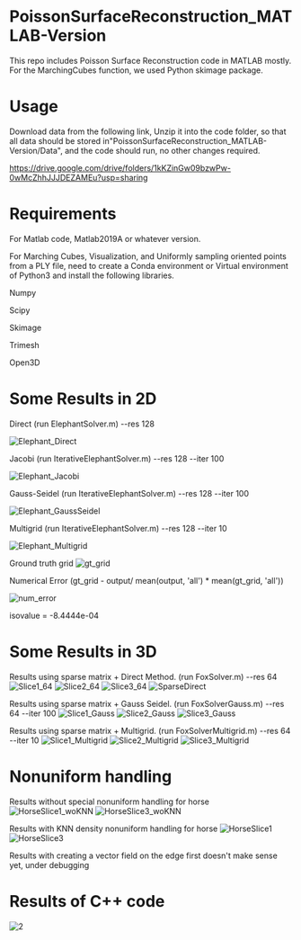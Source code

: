# PoissonSurfaceReconstruction_MATLAB-Version

This repo includes Poisson Surface Reconstruction code in MATLAB mostly. For the MarchingCubes function, we used Python skimage package.

# Usage
Download data from the following link, Unzip it into the code folder, so that all data should be stored in"PoissonSurfaceReconstruction_MATLAB-Version/Data", and the code should run, no other changes required.

https://drive.google.com/drive/folders/1kKZinGw09bzwPw-0wMcZhhJJJDEZAMEu?usp=sharing

# Requirements
For Matlab code, Matlab2019A or whatever version.

For Marching Cubes, Visualization, and Uniformly sampling oriented points from a PLY file, need to create a Conda environment or Virtual environment of Python3 and install the following libraries.

Numpy

Scipy

Skimage

Trimesh

Open3D


# Some Results in 2D

Direct (run ElephantSolver.m) --res 128 

![Elephant_Direct](https://user-images.githubusercontent.com/33951209/118314648-441a9e80-b4a9-11eb-8a5c-9facee7713b0.jpg)

Jacobi (run IterativeElephantSolver.m) --res 128 --iter 100 

![Elephant_Jacobi](https://user-images.githubusercontent.com/33951209/118314707-5a285f00-b4a9-11eb-8cad-3a0bdd397b08.jpg)

Gauss-Seidel (run IterativeElephantSolver.m) --res 128 --iter 100 

![Elephant_GaussSeidel](https://user-images.githubusercontent.com/33951209/118314722-5e547c80-b4a9-11eb-8ed1-23798654f402.jpg)

Multigrid (run IterativeElephantSolver.m) --res 128 --iter 10

![Elephant_Multigrid](https://user-images.githubusercontent.com/33951209/118314731-614f6d00-b4a9-11eb-901b-0e36b06052f9.jpg)

Ground truth grid
![gt_grid](https://user-images.githubusercontent.com/33951209/118325601-8c8d8880-b4b8-11eb-80d0-9e194c620c38.jpg)

Numerical Error (gt_grid - output/ mean(output, 'all') * mean(gt_grid, 'all'))

![num_error](https://user-images.githubusercontent.com/33951209/118326157-6fa58500-b4b9-11eb-954b-f0b240353ff8.jpg)

isovalue = -8.4444e-04


# Some Results in 3D 

Results using sparse matrix + Direct Method. (run FoxSolver.m) --res 64
![Slice1_64](https://user-images.githubusercontent.com/33951209/119586598-e415d900-bd81-11eb-9fce-8cf446f1544d.jpg)
![Slice2_64](https://user-images.githubusercontent.com/33951209/119586559-cf394580-bd81-11eb-9cb0-c591c8c98878.jpg)
![Slice3_64](https://user-images.githubusercontent.com/33951209/119586612-eaa45080-bd81-11eb-8d8f-66fb9e2d9078.jpg)
![SparseDirect](https://user-images.githubusercontent.com/33951209/119586565-d2cccc80-bd81-11eb-9033-cfdca60bf4b5.jpg)

Results using sparse matrix + Gauss Seidel. (run FoxSolverGauss.m) --res 64 --iter 100
![Slice1_Gauss](https://user-images.githubusercontent.com/33951209/120114507-4da43780-c134-11eb-8a95-58568c80039c.jpg)
![Slice2_Gauss](https://user-images.githubusercontent.com/33951209/120114519-5b59bd00-c134-11eb-8232-2e2147a48030.jpg)
![Slice3_Gauss](https://user-images.githubusercontent.com/33951209/120114530-69a7d900-c134-11eb-869a-268db8bb5407.jpg)

Results using sparse matrix + Multigrid. (run FoxSolverMultigrid.m) --res 64 --iter 10
![Slice1_Multigrid](https://user-images.githubusercontent.com/33951209/120114512-53018200-c134-11eb-83ed-408b8d0696ef.jpg)
![Slice2_Multigrid](https://user-images.githubusercontent.com/33951209/120114523-5f85da80-c134-11eb-8d9f-9ed666d3a265.jpg)
![Slice3_Multigrid](https://user-images.githubusercontent.com/33951209/120114536-72001400-c134-11eb-91d6-765616700ff5.jpg)

# Nonuniform handling

Results without special nonuniform handling for horse
![HorseSlice1_woKNN](https://user-images.githubusercontent.com/33951209/120843324-d5b68280-c522-11eb-9758-6398d3e7a047.jpg)
![HorseSlice3_woKNN](https://user-images.githubusercontent.com/33951209/120843344-db13cd00-c522-11eb-8d78-6e7e8523d5a9.jpg)

Results with KNN density nonuniform handling for horse
![HorseSlice1](https://user-images.githubusercontent.com/33951209/120843416-ecf57000-c522-11eb-9042-68f5a65947e8.jpg)
![HorseSlice3](https://user-images.githubusercontent.com/33951209/120843426-ef57ca00-c522-11eb-9c93-c49d7986818e.jpg)

Results with creating a vector field on the edge first doesn't make sense yet, under debugging


# Results of C++ code
![2](https://user-images.githubusercontent.com/33951209/118743313-fedad180-b806-11eb-8d30-e23750864277.jpg)

